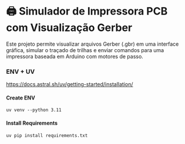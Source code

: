 # 🖨️ Simulador de Impressora PCB com Visualização Gerber

Este projeto permite visualizar arquivos Gerber (.gbr) em uma interface gráfica, simular o traçado de trilhas e enviar comandos para uma impressora baseada em Arduino com motores de passo.



### ENV + UV


https://docs.astral.sh/uv/getting-started/installation/


#### Create ENV
```code
uv venv --python 3.11 
```

#### Install Requirements
```code
uv pip install requirements.txt
```